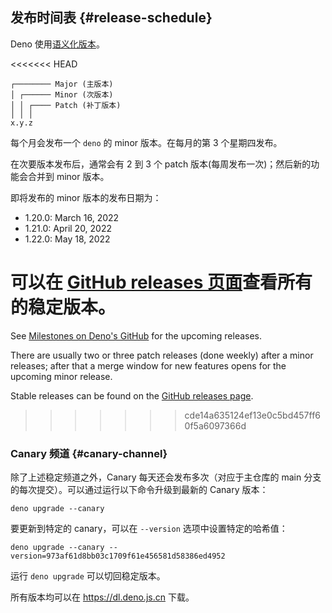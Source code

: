 ## 发布时间表 {#release-schedule}

Deno 使用[语义化版本](https://semver.org/lang/zh-CN/)。

<<<<<<< HEAD
```plain
┌──────── Major (主版本)
│ ┌────── Minor (次版本)
│ │ ┌──── Patch (补丁版本)
│ │ │
x.y.z
```

每个月会发布一个 `deno` 的 minor 版本。在每月的第 3 个星期四发布。

在次要版本发布后，通常会有 2 到 3 个 patch 版本(每周发布一次)；然后新的功能会合并到 minor 版本。

即将发布的 minor 版本的发布日期为：

- 1.20.0: March 16, 2022
- 1.21.0: April 20, 2022
- 1.22.0: May 18, 2022

可以在 [GitHub releases 页面](https://github.com/denoland/deno/releases)查看所有的稳定版本。
=======
See [Milestones on Deno's GitHub](https://github.com/denoland/deno/milestones)
for the upcoming releases.

There are usually two or three patch releases (done weekly) after a minor
releases; after that a merge window for new features opens for the upcoming
minor release.

Stable releases can be found on the
[GitHub releases page](https://github.com/denoland/deno/releases).
>>>>>>> cde14a635124ef13e0c5bd457ff60f5a6097366d

### Canary 频道 {#canary-channel}

除了上述稳定频道之外，Canary 每天还会发布多次（对应于主仓库的 main 分支的每次提交）。可以通过运行以下命令升级到最新的 Canary 版本：

```
deno upgrade --canary
```

要更新到特定的 canary，可以在 `--version` 选项中设置特定的哈希值：

```
deno upgrade --canary --version=973af61d8bb03c1709f61e456581d58386ed4952
```

运行 `deno upgrade` 可以切回稳定版本。

所有版本均可以在 https://dl.deno.js.cn 下载。
